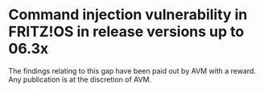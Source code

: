 # Command injection vulnerability in FRITZ!OS in release versions up to 06.3x

The findings relating to this gap have been paid out by AVM with a reward. Any publication is at the discretion of AVM.
